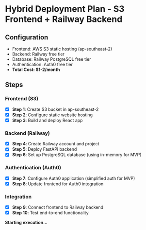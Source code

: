 # Hybrid Deployment Plan - S3 Frontend + Railway Backend

## Configuration
- Frontend: AWS S3 static hosting (ap-southeast-2)
- Backend: Railway free tier
- Database: Railway PostgreSQL free tier
- Authentication: Auth0 free tier
- **Total Cost: $1-2/month**

## Steps

### Frontend (S3)
- [x] **Step 1**: Create S3 bucket in ap-southeast-2
- [x] **Step 2**: Configure static website hosting
- [x] **Step 3**: Build and deploy React app

### Backend (Railway)
- [x] **Step 4**: Create Railway account and project
- [x] **Step 5**: Deploy FastAPI backend
- [x] **Step 6**: Set up PostgreSQL database (using in-memory for MVP)

### Authentication (Auth0)
- [x] **Step 7**: Configure Auth0 application (simplified auth for MVP)
- [x] **Step 8**: Update frontend for Auth0 integration

### Integration
- [x] **Step 9**: Connect frontend to Railway backend
- [x] **Step 10**: Test end-to-end functionality

**Starting execution...**
